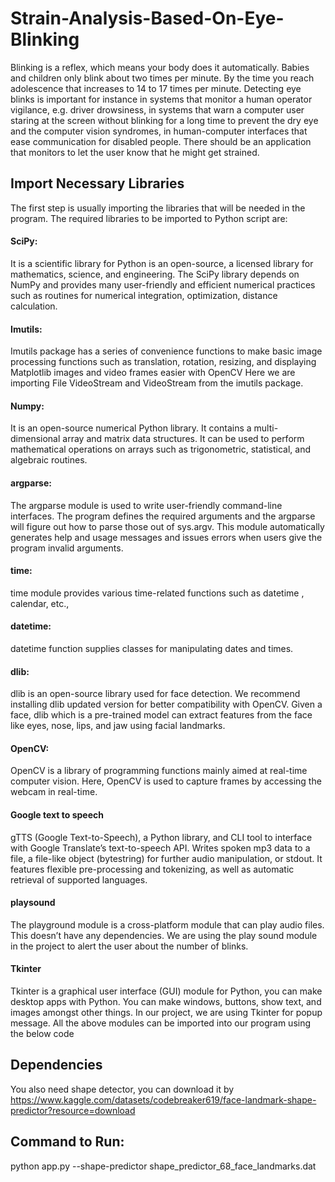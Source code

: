 # Strain-Analysis-Based-On-Eye-Blinking    

Blinking is a reflex, which means your body does it automatically. Babies and children only blink about two times per minute. By the time you reach adolescence that increases to 14 to 17 times per minute. 
Detecting eye blinks is important for instance in systems that monitor a human operator vigilance, e.g. driver drowsiness, in systems that warn a computer user staring at the screen without blinking for a long time to prevent the dry eye and the computer vision syndromes, in human-computer interfaces that ease communication for disabled people. There should be an application that monitors to let the user know that he might get strained.



## Import Necessary Libraries
The first step is usually importing the libraries that will be needed in the program.
The required libraries to be imported to  Python script are:

#### SciPy:

It is a scientific library for Python is an open-source, a licensed library for mathematics, science, and engineering. The SciPy library depends on NumPy and provides many user-friendly and efficient numerical practices such as routines for numerical integration, optimization, distance calculation.

#### Imutils:

Imutils package has  a series of convenience functions to make basic image processing functions such as translation, rotation, resizing, and displaying Matplotlib images and video frames easier with OpenCV
Here we are importing File VideoStream and VideoStream from the imutils package.

#### Numpy:

It is an open-source numerical Python library. It contains a multi-dimensional array and matrix data structures. It can be used to perform mathematical operations on arrays such as trigonometric, statistical, and algebraic routines.

#### argparse:

The argparse module is used to write user-friendly command-line interfaces. The program defines the required arguments and the argparse will figure out how to parse those out of sys.argv.
This module automatically generates help and usage messages and issues errors when users give the program invalid arguments. 

#### time:

time module provides various time-related functions such as datetime , calendar, etc.,

#### datetime:

datetime function supplies classes for manipulating dates and times.

#### dlib:

dlib is an open-source library used for face detection. We recommend installing dlib updated version for better compatibility with OpenCV. Given a face, dlib which is a pre-trained model can extract features from the face like eyes, nose, lips, and jaw using facial landmarks. 

#### OpenCV:

OpenCV is a library of programming functions mainly aimed at real-time computer vision. Here, OpenCV is used to capture frames by accessing the webcam in real-time.

#### Google text to speech 

gTTS (Google Text-to-Speech), a Python library, and CLI tool to interface with Google Translate’s text-to-speech API.
Writes spoken mp3 data to a file, a file-like object (bytestring) for further audio manipulation, or stdout. It features flexible pre-processing and tokenizing, as well as automatic retrieval of supported languages.

#### playsound

The playground module is a cross-platform module that can play audio files. This doesn’t have any dependencies. We are using the play sound module in the project to alert the user about the number of blinks.

#### Tkinter

Tkinter is a graphical user interface (GUI) module for Python, you can make desktop apps with Python. You can make windows, buttons, show text, and images amongst other things.
In our project, we are using Tkinter for popup message.
All the above modules can be imported into our program using the below code
## Dependencies
You also need shape detector, you can download it by
https://www.kaggle.com/datasets/codebreaker619/face-landmark-shape-predictor?resource=download


## Command to Run:
python app.py --shape-predictor shape_predictor_68_face_landmarks.dat
